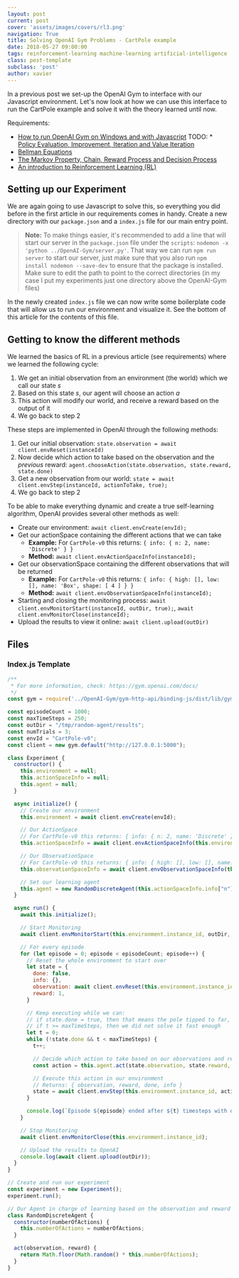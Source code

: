 ```yaml
---
layout: post
current: post
cover: 'assets/images/covers/rl3.png'
navigation: True
title: Solving OpenAI Gym Problems - CartPole example
date: 2018-05-27 09:00:00
tags: reinforcement-learning machine-learning artificial-intelligence
class: post-template
subclass: 'post'
author: xavier
---
```


In a previous post we set-up the OpenAI Gym to interface with our Javascript environment. Let's now look at how we can use this interface to run the CartPole example and solve it with the theory learned until now.

Requirements:

* [How to run OpenAI Gym on Windows and with Javascript](/running-openai-gym-on-windows-and-js)
TODO: * [Policy Evaluation, Improvement, Iteration and Value Iteration](/policy-evaluation-improvement-iteration-value-iteration)
* [Bellman Equations](/bellman-equations)
* [The Markov Property, Chain, Reward Process and Decision Process](/markov-property-chain-reward-decision)
* [An introduction to Reinforcement Learning (RL)](/rl-intro)

## Setting up our Experiment

We are again going to use Javascript to solve this, so everything you did before in the first article in our requirements comes in handy. Create a new directory with our `package.json` and a `index.js` file for our main entry point.

> **Note:** To make things easier, it's recommended to add a line that will start our server in the `package.json` file under the `scripts`: `nodemon -x 'python ../OpenAI-Gym/server.py'`. That way we can run `npm run server` to start our server, just make sure that you also run `npm install nodemon --save-dev` to ensure that the package is installed. Make sure to edit the path to point to the correct directories (in my case I put my experiments just one directory above the OpenAI-Gym files)

In the newly created `index.js` file we can now write some boilerplate code that will allow us to run our environment and visualize it. See the bottom of this article for the contents of this file.

## Getting to know the different methods

We learned the basics of RL in a previous article (see requirements) where we learned the following cycle:

1. We get an initial observation from an environment (the world) which we call our state $s$
2. Based on this state $s$, our agent will choose an action $a$
3. This action will modify our world, and receive a reward based on the output of it
4. We go back to step 2

These steps are implemented in OpenAI through the following methods:

1. Get our initial observation: `state.observation = await client.envReset(instanceId)`
2. Now decide which action to take based on the observation and the *previous* reward: `agent.chooseAction(state.observation, state.reward, state.done)`
3. Get a new observation from our world: `state = await client.envStep(instanceId, actionToTake, true);`
4. We go back to step 2

To be able to make everything dynamic and create a true self-learning algorithm, OpenAI provides several other methods as well:

* Create our environment: `await client.envCreate(envId);`
* Get our actionSpace containing the different actions that we can take
  * **Example:** For `CartPole-v0` this returns: `{ info: { n: 2, name: 'Discrete' } }`
  * **Method:** `await client.envActionSpaceInfo(instanceId);`
* Get our observationSpace containing the different observations that will be returned
  * **Example:** For `CartPole-v0` this returns: `{ info: { high: [], low: [], name: 'Box', shape: [ 4 ] } }`
  * **Method:** `await client.envObservationSpaceInfo(instanceId);`
* Starting and closing the monitoring process: `await client.envMonitorStart(instanceId, outDir, true);`, `await client.envMonitorClose(instanceId);`
* Upload the results to view it online: `await client.upload(outDir)`


## Files

### Index.js Template

```javascript
/**
 * For more information, check: https://gym.openai.com/docs/
 */
const gym = require('../OpenAI-Gym/gym-http-api/binding-js/dist/lib/gymHTTPClient');

const episodeCount = 1000;
const maxTimeSteps = 250;
const outDir = "/tmp/random-agent/results";
const numTrials = 3;
const envId = "CartPole-v0";
const client = new gym.default("http://127.0.0.1:5000");

class Experiment {
  constructor() {
    this.environment = null;
    this.actionSpaceInfo = null;
    this.agent = null;
  }

  async initialize() {
    // Create our environment
    this.environment = await client.envCreate(envId);

    // Our ActionSpace
    // For CartPole-v0 this returns: { info: { n: 2, name: 'Discrete' } }
    this.actionSpaceInfo = await client.envActionSpaceInfo(this.environment.instance_id);

    // Our ObservationSpace
    // For CartPole-v0 this returns: { info: { high: [], low: [], name: 'Box', shape: [ 4 ] } }
    this.observationSpaceInfo = await client.envObservationSpaceInfo(this.environment.instance_id);

    // Set our learning agent
    this.agent = new RandomDiscreteAgent(this.actionSpaceInfo.info["n"]);
  }

  async run() {
    await this.initialize();

    // Start Monitoring
    await client.envMonitorStart(this.environment.instance_id, outDir, true);

    // For every episode
    for (let episode = 0; episode < episodeCount; episode++) {
      // Reset the whole environment to start over
      let state = {
        done: false,
        info: {},
        observation: await client.envReset(this.environment.instance_id), // envReset gives an initial observation
        reward: 1,
      }

      // Keep executing while we can:
      // if state.done = true, then that means the pole tipped to far, or we died
      // if t >= maxTimeSteps, then we did not solve it fast enough
      let t = 0;
      while (!state.done && t < maxTimeSteps) {
        t++;

        // Decide which action to take based on our observations and reward achieved on previous action
        const action = this.agent.act(state.observation, state.reward, state.done);

        // Execute this action in our environment
        // Returns: { observation, reward, done, info }
        state = await client.envStep(this.environment.instance_id, action, true);
      }

      console.log(`Episode ${episode} ended after ${t} timesteps with done == ${state.done}`);
    }

    // Stop Monitoring
    await client.envMonitorClose(this.environment.instance_id);

    // Upload the results to OpenAI
    console.log(await client.upload(outDir));
  }
}

// Create and run our experiment
const experiment = new Experiment();
experiment.run();

// Our Agent in charge of learning based on the observation and reward
class RandomDiscreteAgent {
  constructor(numberOfActions) {
    this.numberOfActions = numberOfActions;
  }

  act(observation, reward) {
    return Math.floor(Math.random() * this.numberOfActions);
  }
}
```